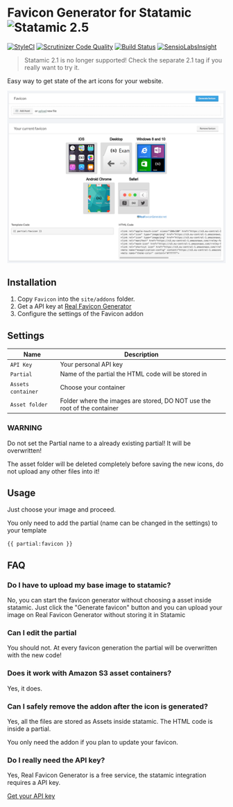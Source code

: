 # Favicon Generator for Statamic ![Statamic 2.5](https://img.shields.io/badge/statamic-2.5-blue.svg?style=flat-square)

[![StyleCI](https://styleci.io/repos/82310063/shield?branch=master)](https://styleci.io/repos/82310063)
[![Scrutinizer Code Quality](https://scrutinizer-ci.com/g/subpixel-ch/statamic-favicon/badges/quality-score.png?b=master)](https://scrutinizer-ci.com/g/subpixel-ch/statamic-favicon/?branch=master)
[![Build Status](https://scrutinizer-ci.com/g/subpixel-ch/statamic-favicon/badges/build.png?b=master)](https://scrutinizer-ci.com/g/subpixel-ch/statamic-favicon/build-status/master)
[![SensioLabsInsight](https://insight.sensiolabs.com/projects/226e583a-ef44-46b4-ab09-298ef6804e8b/mini.png)](https://insight.sensiolabs.com/projects/226e583a-ef44-46b4-ab09-298ef6804e8b)

> Statamic 2.1 is no longer supported! Check the separate 2.1 tag if you really want to try it. 

Easy way to get state of the art icons for your website.

![Favicon generator addon](./screenshot.png)

## Installation
1. Copy `Favicon` into the `site/addons` folder.
2. Get a API key at [Real Favicon Generator](https://realfavicongenerator.net/api/#register_key)
3. Configure the settings of the Favicon addon

## Settings
| Name               | Description                                                              |
| ------------------ | ------------------------------------------------------------------------ |
| `API Key`          | Your personal API key                                                    |
| `Partial`          | Name of the partial the HTML code will be stored in                      |
| `Assets container` | Choose your container                                                    |
| `Asset folder`     | Folder where the images are stored, DO NOT use the root of the container |

### WARNING
Do not set the Partial name to a already existing partial! It will be overwritten!

The asset folder will be deleted completely before saving the new icons, do not upload any other files into it!

## Usage
Just choose your image and proceed.

You only need to add the partial (name can be changed in the settings) to your template

```
{{ partial:favicon }}
```

## FAQ

### Do I have to upload my base image to statamic?
No, you can start the favicon generator without choosing a asset inside statamic.
Just click the "Generate favicon" button and you can upload your image on Real Favicon Generator without storing it in Statamic

### Can I edit the partial
You should not.
At every favicon generation the partial will be overwritten with the new code!

### Does it work with Amazon S3 asset containers?
Yes, it does.

### Can I safely remove the addon after the icon is generated?
Yes, all  the files are stored as Assets inside statamic. The HTML code is inside a partial.

You only need the addon if you plan to update your favicon.

### Do I really need the API key?
Yes, Real Favicon Generator is a free service, the statamic integration requires a API key.

[Get your API key](https://realfavicongenerator.net/api/#register_key)
